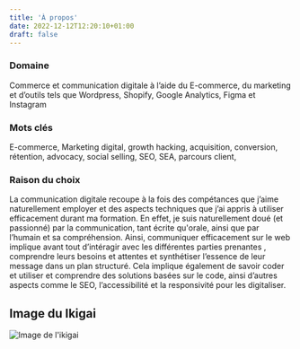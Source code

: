 ```yaml
---
title: 'À propos'
date: 2022-12-12T12:20:10+01:00
draft: false
---
```


### Domaine

Commerce et communication digitale à l’aide du E-commerce, du marketing et d’outils tels que Wordpress, Shopify, Google Analytics, Figma et Instagram

### Mots clés

E-commerce, Marketing digital, growth hacking, acquisition, conversion, rétention, advocacy, social selling, SEO, SEA, parcours client,

### Raison du choix

La communication digitale recoupe à la fois des compétances que j’aime naturellement employer et des aspects techniques que j’ai appris à utiliser efficacement durant ma formation.
En effet, je suis naturellement doué (et passionné) par la communication, tant écrite qu'orale, ainsi que par l’humain et sa compréhension. Ainsi, communiquer efficacement sur le web implique avant tout d’intéragir avec les différentes parties prenantes , comprendre leurs besoins et attentes et synthétiser l’essence de leur message dans un plan structuré. Cela implique également de savoir coder et utiliser et comprendre des solutions basées sur le code, ainsi d’autres aspects comme le SEO, l’accessibilité et la responsivité pour les digitaliser.

## Image du Ikigai

![Image de l'ikigai](../../../resources/_gen/images/ikigai.png "Image de l'Ikigai")
